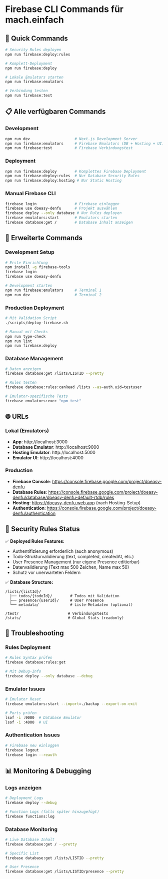 # Firebase CLI Commands für mach.einfach

## 🚀 Quick Commands

```bash
# Security Rules deployen
npm run firebase:deploy:rules

# Komplett-Deployment
npm run firebase:deploy

# Lokale Emulators starten
npm run firebase:emulators

# Verbindung testen
npm run firebase:test
```

## 📋 Alle verfügbaren Commands

### Development
```bash
npm run dev                    # Next.js Development Server
npm run firebase:emulators     # Firebase Emulators (DB + Hosting + UI)
npm run firebase:test          # Firebase Verbindungstest
```

### Deployment
```bash
npm run firebase:deploy        # Komplettes Firebase Deployment
npm run firebase:deploy:rules  # Nur Database Security Rules
npm run firebase:deploy:hosting # Nur Static Hosting
```

### Manual Firebase CLI
```bash
firebase login                 # Firebase einloggen
firebase use doeasy-denfu      # Projekt auswählen
firebase deploy --only database # Nur Rules deployen
firebase emulators:start       # Emulators starten
firebase database:get /        # Database Inhalt anzeigen
```

## 🔧 Erweiterte Commands

### Development Setup
```bash
# Erste Einrichtung
npm install -g firebase-tools
firebase login
firebase use doeasy-denfu

# Development starten
npm run firebase:emulators     # Terminal 1
npm run dev                    # Terminal 2
```

### Production Deployment
```bash
# Mit Validation Script
./scripts/deploy-firebase.sh

# Manual mit Checks
npm run type-check
npm run lint
npm run firebase:deploy
```

### Database Management
```bash
# Daten anzeigen
firebase database:get /lists/LISTID --pretty

# Rules testen
firebase database:rules:canRead /lists --as=auth.uid=testuser

# Emulator-spezifische Tests
firebase emulators:exec "npm test"
```

## 🌐 URLs

### Lokal (Emulators)
- **App**: http://localhost:3000
- **Database Emulator**: http://localhost:9000
- **Hosting Emulator**: http://localhost:5000
- **Emulator UI**: http://localhost:4000

### Production
- **Firebase Console**: https://console.firebase.google.com/project/doeasy-denfu
- **Database Rules**: https://console.firebase.google.com/project/doeasy-denfu/database/doeasy-denfu-default-rtdb/rules
- **Hosting**: https://doeasy-denfu.web.app (nach Hosting-Setup)
- **Authentication**: https://console.firebase.google.com/project/doeasy-denfu/authentication

## 🔐 Security Rules Status

✅ **Deployed Rules Features:**
- Authentifizierung erforderlich (auch anonymous)
- Todo-Strukturvalidierung (text, completed, createdAt, etc.)
- User Presence Management (nur eigene Presence editierbar)
- Datenvalidierung (Text max 500 Zeichen, Name max 50)
- Schutz vor unerwarteten Feldern

✅ **Database Structure:**
```
/lists/{listId}/
  ├── todos/{todoId}/        # Todos mit Validation
  ├── presence/{userId}/     # User Presence
  └── metadata/              # Liste-Metadaten (optional)

/test/                      # Verbindungstests
/stats/                     # Global Stats (readonly)
```

## 🐛 Troubleshooting

### Rules Deployment
```bash
# Rules Syntax prüfen
firebase database:rules:get

# Mit Debug-Info
firebase deploy --only database --debug
```

### Emulator Issues
```bash
# Emulator Reset
firebase emulators:start --import=./backup --export-on-exit

# Ports prüfen
lsof -i :9000  # Database Emulator
lsof -i :4000  # UI
```

### Authentication Issues
```bash
# Firebase neu einloggen
firebase logout
firebase login --reauth
```

## 📊 Monitoring & Debugging

### Logs anzeigen
```bash
# Deployment Logs
firebase deploy --debug

# Function Logs (falls später hinzugefügt)
firebase functions:log
```

### Database Monitoring
```bash
# Live Database Inhalt
firebase database:get / --pretty

# Specific List
firebase database:get /lists/LISTID --pretty

# User Presence
firebase database:get /lists/LISTID/presence --pretty
```